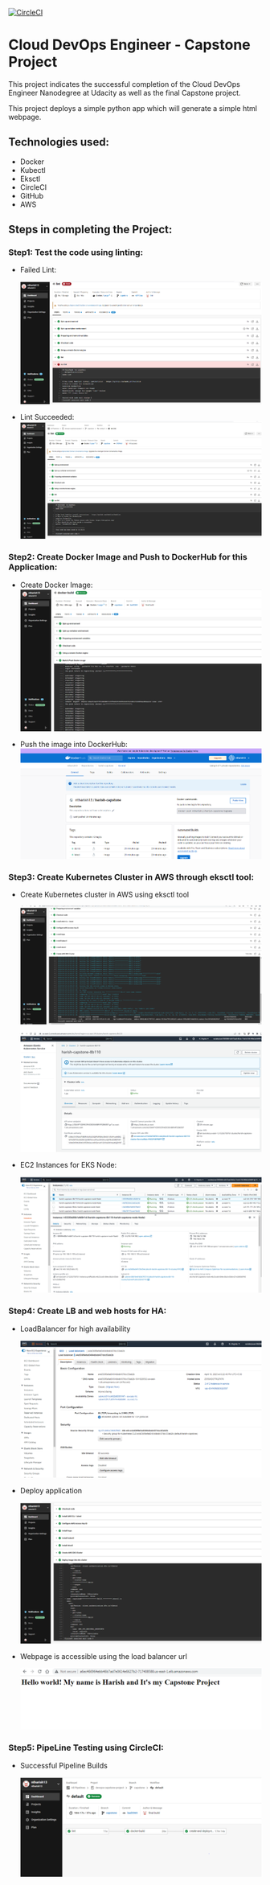 [![CircleCI](https://dl.circleci.com/status-badge/img/gh/ntharish13/udaproject3/tree/circleci-project-setup.svg?style=svg)](https://dl.circleci.com/status-badge/redirect/gh/ntharish13/udaproject3/tree/circleci-project-setup)

# Cloud DevOps Engineer - Capstone Project

This project indicates the successful completion of the Cloud DevOps Engineer Nanodegree at Udacity as well as the  final Capstone project.

This project deploys a simple python app which will generate a simple html webpage.

## Technologies used:

*	Docker
*	Kubectl
*	Eksctl
*	CircleCI
*	GitHub
*	AWS

## Steps in completing the Project:
### Step1: Test the code using linting:

*  Failed Lint:

    ![](/Screenshots/LintFail.PNG)

*  Lint Succeeded:
    ![](/Screenshots/LintSuccess.PNG)

### Step2: Create Docker Image and Push to DockerHub for this Application:

*  Create Docker Image:
    ![](/Screenshots/DockerImageCreation.PNG)

*  Push the image into DockerHub:
    ![](/Screenshots/DockerRepo.PNG)

### Step3: Create Kubernetes Cluster in AWS through eksctl tool:

*	Create Kubernetes cluster in AWS using eksctl tool

    ![](/Screenshots/EKSClusterInstall.PNG)

    ![](/Screenshots/EKSCluster.png)

*	EC2 Instances for EKS Node:

    ![](/Screenshots/EKS-EC2Instance.PNG)


### Step4: Create LB and web hosts for HA:

*   LoadBalancer for high availability

    ![](/Screenshots/LoadBalancer.png)

*   Deploy application

    ![](/Screenshots/DeployAppintoEKS.png)

*   Webpage is accessible using the load balancer url

    ![](/Screenshots/webpage.png)

### Step5: PipeLine Testing using CircleCI:

*   Successful Pipeline Builds

    ![](/Screenshots/PipelineBuildSuccess.png)






